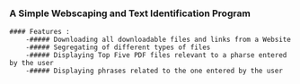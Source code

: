 ### A Simple Webscaping and Text Identification Program

	#### Features :
		-##### Downloading all downloadable files and links from a Website
		-##### Segregating of different types of files
		-##### Displaying Top Five PDF files relevant to a pharse entered by the user
		-##### Displaying phrases related to the one entered by the user
   
